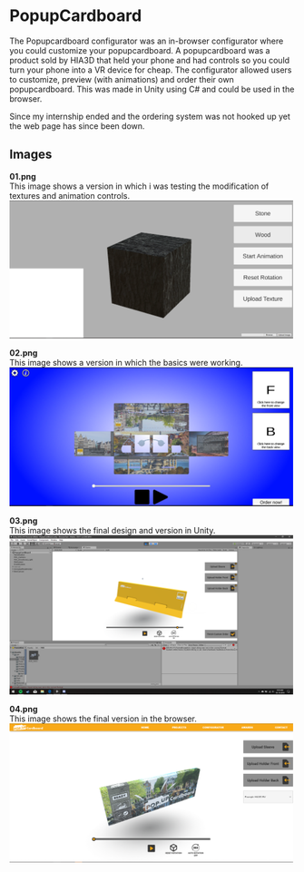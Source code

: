 # PopupCardboard
The Popupcardboard configurator was an in-browser configurator where you could customize your popupcardboard. A popupcardboard was a product sold by HIA3D that held your phone and had controls so you could turn your phone into a VR device for cheap. The configurator allowed users to customize, preview (with animations) and order their own popupcardboard. This was made in Unity using C# and could be used in the browser.

Since my internship ended and the ordering system was not hooked up yet the web page has since been down.

## Images
**01.png**<br/>
This image shows a version in which i was testing the modification of textures and animation controls.<br/>
<img src="https://github.com/KWijkniet/Collection/blob/main/PopupCardboard/01.PNG" style="width:500px"><br/>

**02.png**<br/>
This image shows a version in which the basics were working.<br/>
<img src="https://github.com/KWijkniet/Collection/blob/main/PopupCardboard/02.PNG" style="width:500px"><br/>

**03.png**<br/>
This image shows the final design and version in Unity.<br/>
<img src="https://github.com/KWijkniet/Collection/blob/main/PopupCardboard/03.png" style="width:500px"><br/>

**04.png**<br/>
This image shows the final version in the browser.<br/>
<img src="https://github.com/KWijkniet/Collection/blob/main/PopupCardboard/04.png" style="width:500px"><br/>
